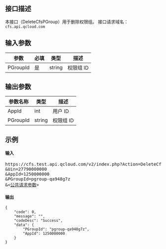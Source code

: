 ## 接口描述
本接口（DeleteCfsPGroup）用于删除权限组。
接口请求域名：`cfs.api.qcloud.com`

## 输入参数

|       参数      | 必填 |  类型  |                               描述                           |
|-----------------|------|--------|--------------------------------------------------------------|
| PGroupId        | 是   | string | 权限组 ID|


## 输出参数

| 参数名称 |  类型 | 描述 |
|----------|----- | ---- |
|AppId     | int    |用户 ID   |
|PGroupId   | string |权限组 ID |


## 示例 

#### 输入


<pre>
https://cfs.test.api.qcloud.com/v2/index.php?Action=DeleteCfsPGroup
&Uin=27790000000
&AppId=1250000000
&PGroupId=pgroup-qa948g7z
&<<a href="https://www.cloud.tencent.com/doc/api/229/6976">公共请求参数</a>>
</pre>


#### 输出

```
{
    "code": 0,
    "message": "",
    "codeDesc": "Success",
    "data": {
        "PGroupId": "pgroup-qa948g7z",
        "AppId": 1250000000
    }
}

```


